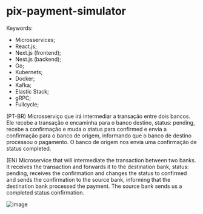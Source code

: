 # pix-payment-simulator

Keywords:
- Microsservices;
- React.js;
- Next.js (frontend);
- Nest.js (backend);
- Go;
- Kubernets;
- Docker;
- Kafka;
- Elastic Stack;
- gRPC;
- Fullcycle;

(PT-BR) Microsserviço que irá intermediar a transação entre dois bancos. Ele recebe a transação e encaminha para o banco destino, status: pending, recebe a confirmação e muda o status para confirmed e envia a confirmação para o banco de origem, informando que o banco de destino processou o pagamento. O banco de origem nos envia uma confirmação de status completed.

(EN) Microservice that will intermediate the transaction between two banks. It receives the transaction and forwards it to the destination bank, status: pending, receives the confirmation and changes the status to confirmed and sends the confirmation to the source bank, informing that the destination bank processed the payment. The source bank sends us a completed status confirmation.

![image](https://user-images.githubusercontent.com/76974801/161656206-649ab6b5-92be-4328-9d8d-716281d630c9.png)

